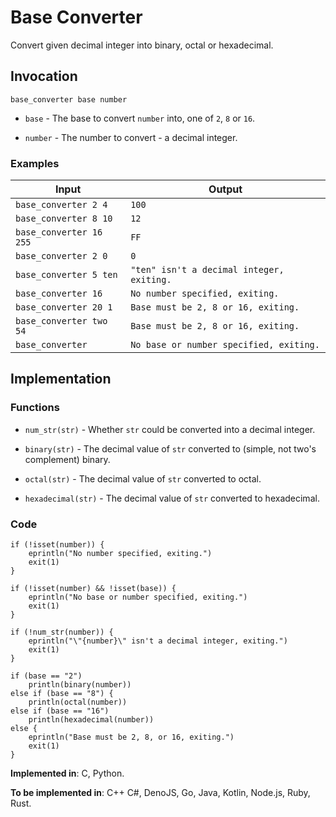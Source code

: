 # Base Converter

Convert given decimal integer into binary, octal or hexadecimal.

## Invocation

`base_converter base number`

- `base` - The base to convert `number` into, one of `2`, `8` or `16`.

- `number` - The number to convert - a decimal integer.

### Examples

| Input                   | Output                                    |
| ----------------------  | ----------------------------------------- |
| `base_converter 2 4`    | `100`                                     |
| `base_converter 8 10`   | `12`                                      |
| `base_converter 16 255` | `FF`                                      |
| `base_converter 2 0`    | `0`                                       |
| `base_converter 5 ten`  | `"ten" isn't a decimal integer, exiting.` |
| `base_converter 16`     | `No number specified, exiting.`           |
| `base_converter 20 1`   | `Base must be 2, 8 or 16, exiting.`       |
| `base_converter two 54` | `Base must be 2, 8 or 16, exiting.`       |
| `base_converter`        | `No base or number specified, exiting.`   |

## Implementation

### Functions

- `num_str(str)` - Whether `str` could be converted into a decimal integer.

- `binary(str)` - The decimal value of `str` converted to (simple, not two's complement) binary.

- `octal(str)` - The decimal value of `str` converted to octal.

- `hexadecimal(str)` - The decimal value of `str` converted to hexadecimal.

### Code

```
if (!isset(number)) {
    eprintln("No number specified, exiting.")
    exit(1)
}

if (!isset(number) && !isset(base)) {
    eprintln("No base or number specified, exiting.")
    exit(1)
}

if (!num_str(number)) {
    eprintln("\"{number}\" isn't a decimal integer, exiting.")
    exit(1)
}

if (base == "2")
    println(binary(number))
else if (base == "8") {
    println(octal(number))
else if (base == "16")
    println(hexadecimal(number))
else {
    eprintln("Base must be 2, 8, or 16, exiting.")
    exit(1)
}
```

**Implemented in**: C, Python.

**To be implemented in**: C++ C#, DenoJS, Go, Java, Kotlin, Node.js, Ruby, Rust.
